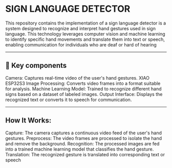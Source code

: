 # SIGN LANGUAGE DETECTOR

This repository contains the implementation of a sign language detector is a system designed to recognize and interpret hand gestures used in sign language. This technology leverages computer vision and machine learning to identify specific hand movements and translate them into text or speech, enabling communication for individuals who are deaf or hard of hearing

---

## 🎯 **Key components**

Camera: Captures real-time video of the user's hand gestures.
XIAO ESP32S3
Image Processing: Converts video frames into a format suitable for analysis.
Machine Learning Model: Trained to recognize different hand signs based on a dataset of labeled images.
Output Interface: Displays the recognized text or converts it to speech for communication.


---

##  **How It Works:**

Capture: The camera captures a continuous video feed of the user's hand gestures.
Preprocess: The video frames are processed to isolate the hand and remove the background.
Recognition: The processed images are fed into a trained machine learning model that classifies the hand gesture.
Translation: The recognized gesture is translated into corresponding text or speech
